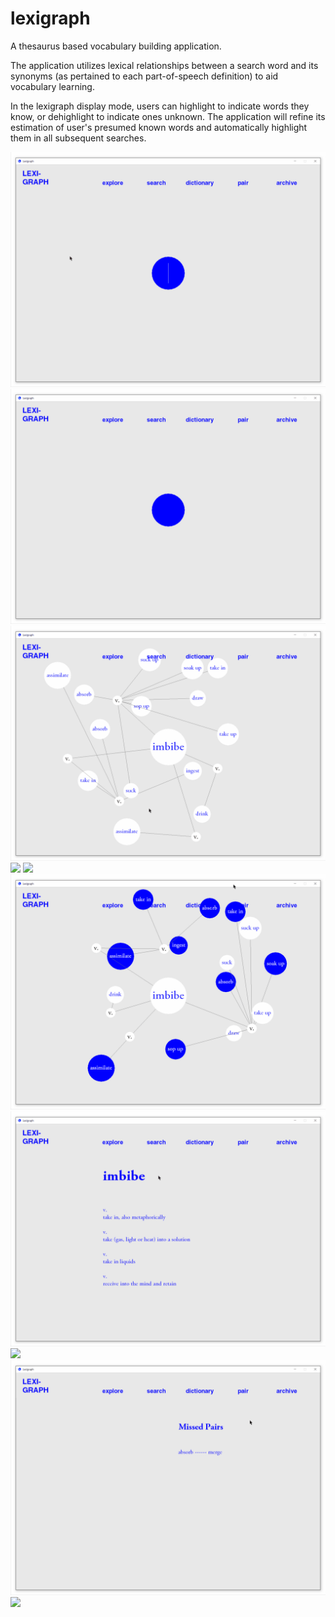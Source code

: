# lexigraph

A thesaurus based vocabulary building application.

The application utilizes lexical relationships between a search word and its
synonyms (as pertained to each part-of-speech definition) to aid vocabulary
learning. 

In the lexigraph display mode, users can highlight to indicate words they
know, or dehighlight to indicate ones unknown. The application will refine its estimation
of user's presumed known words and automatically highlight them in all
subsequent searches.

![](/demo/gif/00_menu.gif)
![](/demo/gif/01_search_def.gif)
![](/demo/gif/02_search_highlight.gif)
![](/demo/gif/03_search_dehilight.gif)
![](/demo/gif/04_search_autohighlight.gif)
![](/demo/gif/05_dict.gif)
![](/demo/gif/06_explore.gif)
![](/demo/gif/07_pair.gif)
![](/demo/gif/08_archive.gif)
![](/demo/gif/09_backend.gif)
